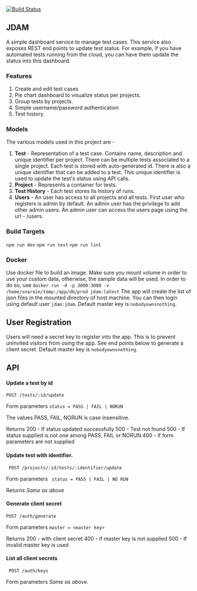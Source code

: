 [![Build Status](https://dev.azure.com/snarain-open-source/test-jam/_apis/build/status/sabarishnarain.test-jam?branchName=master)](https://dev.azure.com/snarain-open-source/test-jam/_build/latest?definitionId=3&branchName=master)

## JDAM
 A simple dashboard service to manage test cases. This service also exposes REST end points to update test status. For example, if you have automated tests running from the cloud, you can have them update the status into this dashboard. 

 ### Features

 1. Create and edit test cases
 2. Pie chart dashboard to visualize status per projects. 
 2. Group tests by projects. 
 3. Simple username/password authentication
 4. Test history.

### Models
The various models used in this project are - 
1. **Test** - Representation of a test case. Contains name, description and unique identifier per project. There can be multiple tests associated to a single project. Each test is stored with auto-generated id. There is also a unique identifier that can be added to a test. This unique identifier is used to update the test's status using API calls. 
2. **Project** - Represents a container for tests. 
3. **Test History** - Each test stores its history of runs. 
4. **Users** - An user has access to all projects and all tests. First user who registers is admin by default. An admin user has the privilege to add other admin users. An admin user can access the users page using the url - /users.


### Build Targets
`npm run dev`
`npm run test`
`npm run lint`

### Docker
Use docker file to build an image. Make sure you mount volume in order to use your custom data, otherwise, the sample data will be used. 
In order to do so, use `docker run -d -p 3000:3000 -v /home/snarain/temp:/app/db/prod jdam:latest`
The app will create the list of json files in the mounted directory of host machine. You can then login using default user `jdam:jdam`. Default master key is `nobodyownsnothing`.

## User Registration

Users will need a secret key to register into the app. This is to prevent uninvited visitors from using the app. See end points below to generate a client secret. Default master key is `nobodyownsnothing`.

## API

#### Update a test by id 

``` POST /tests/:id/update ```

Form parameters
``` status = PASS | FAIL | NORUN ```

The values PASS, FAIL, NORUN is case insensitive.

Returns 
200 - If status updated successfully
500 - Test not found
500 - If status supplied is not one among PASS, FAIL or NORUN
400 - if form parameters are not supplied


#### Update test with identifier.
` POST /projects/:id/tests/:identifier/update`

Form parameters 
```  status = PASS | FAIL | NO RUN ```

Returns 
*Same as above*

#### Generate client secret
`POST /auth/generate`

Form parameters
``` master = <master key> ```

Returns 
200 - with client secret
400 - if master key is not supplied
500 - If invalid master key is used

#### List all client secrets
``` POST /auth/keys```

Form parameters
*Same as above.*
